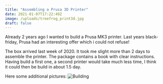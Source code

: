 ```yaml
---
title: "Assembling a Prusa 3D Printer"
date: 2021-01-07T17:22:49Z
image: /uploads/treefrog_print3d.jpg
draft: false
---
```

Already 2 years ago I wanted to build a Prusa MK3 printer. Last years
black-friday, Prusa had an interesting offer which i could not refuse!


The box arrived last week of 2020. 
It took me slight more than 2 days to assemble the printer. The package contains a book with clear instructions. Having build a first one, a second printer would take much less time, I think it could then be build in about 1.5 day.

Here some additional pictures: 
![Building](/uploads/treefrog_print3d.jpg)

